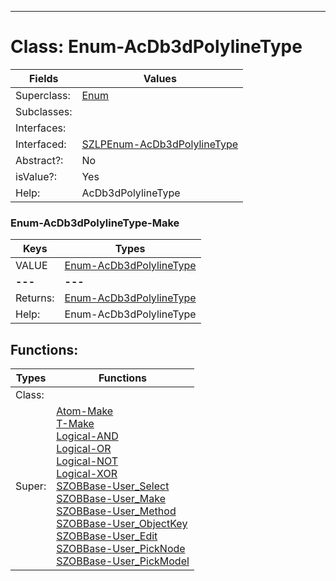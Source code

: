 ---------

# Class:	Enum-AcDb3dPolylineType

| Fields | Values |
| --------- | --------- |
| Superclass: | [Enum](Enum.html) |
| Subclasses: |  |
| Interfaces: |  |
| Interfaced: | [SZLPEnum-AcDb3dPolylineType](SZLPEnum-AcDb3dPolylineType.html) |
| Abstract?: | No |
| isValue?: | Yes |
| Help: | AcDb3dPolylineType |

### Enum-AcDb3dPolylineType-Make

| Keys | Types |
| --------- | --------- |
| VALUE | [Enum-AcDb3dPolylineType](Enum-AcDb3dPolylineType.html) |
| **---** | **---** |
| Returns: | [Enum-AcDb3dPolylineType](Enum-AcDb3dPolylineType.html) |
| Help: | Enum-AcDb3dPolylineType |


## Functions:

| Types | Functions |
| --------- | --------- |
| Class: |  |
| Super: | [Atom-Make](Atom.html) <br> [T-Make](T.html) <br> [Logical-AND](Logical.html) <br> [Logical-OR](Logical.html) <br> [Logical-NOT](Logical.html) <br> [Logical-XOR](Logical.html) <br> [SZOBBase-User_Select](SZOBBase.html) <br> [SZOBBase-User_Make](SZOBBase.html) <br> [SZOBBase-User_Method](SZOBBase.html) <br> [SZOBBase-User_ObjectKey](SZOBBase.html) <br> [SZOBBase-User_Edit](SZOBBase.html) <br> [SZOBBase-User_PickNode](SZOBBase.html) <br> [SZOBBase-User_PickModel](SZOBBase.html) |


